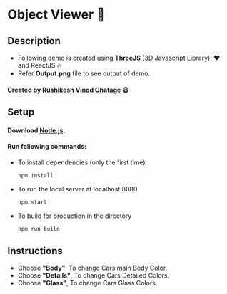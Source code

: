 # Object Viewer :red_car:
## Description
* Following demo is created using **[ThreeJS](https://threejs.org/)** (3D Javascript Library). :heart: and ReactJS :fire:
* Refer **Output.png** file to see output of demo.
#### Created by [Rushikesh Vinod Ghatage](https://www.linkedin.com/in/rushikesh-ghatage-477489222/) :smiley:
## Setup
#### Download [Node.js](https://nodejs.org/en/download/).
#### Run following commands:

* To install dependencies (only the first time)
  ``` bash
  npm install
  ```
* To run the local server at localhost:8080
  ``` bash
  npm start
  ```
* To build for production in the directory
  ``` bash
  npm run build
  ```
## Instructions
* Choose **"Body"**, To change Cars main Body Color.
* Choose **"Details"**, To change Cars Detailed Colors.
* Choose **"Glass"**, To change Cars Glass Colors.
